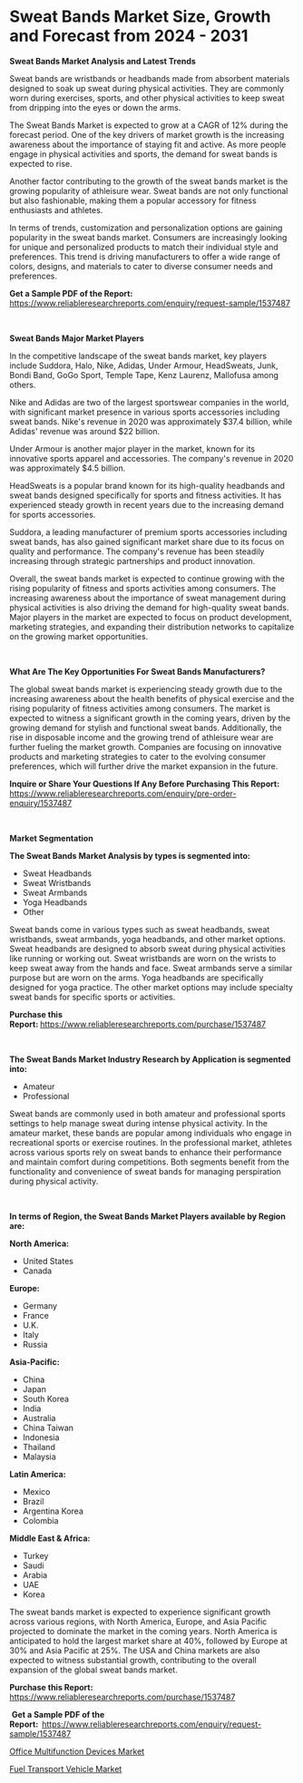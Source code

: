 <p><h1>Sweat Bands Market Size, Growth and Forecast from 2024 - 2031</h1></p><p><strong>Sweat Bands Market Analysis and Latest Trends</strong></p>
<p><p>Sweat bands are wristbands or headbands made from absorbent materials designed to soak up sweat during physical activities. They are commonly worn during exercises, sports, and other physical activities to keep sweat from dripping into the eyes or down the arms.</p><p>The Sweat Bands Market is expected to grow at a CAGR of 12% during the forecast period. One of the key drivers of market growth is the increasing awareness about the importance of staying fit and active. As more people engage in physical activities and sports, the demand for sweat bands is expected to rise.</p><p>Another factor contributing to the growth of the sweat bands market is the growing popularity of athleisure wear. Sweat bands are not only functional but also fashionable, making them a popular accessory for fitness enthusiasts and athletes.</p><p>In terms of trends, customization and personalization options are gaining popularity in the sweat bands market. Consumers are increasingly looking for unique and personalized products to match their individual style and preferences. This trend is driving manufacturers to offer a wide range of colors, designs, and materials to cater to diverse consumer needs and preferences.</p></p>
<p><strong>Get a Sample PDF of the Report:&nbsp;</strong> <a href="https://www.reliableresearchreports.com/enquiry/request-sample/1537487">https://www.reliableresearchreports.com/enquiry/request-sample/1537487</a></p>
<p>&nbsp;</p>
<p><strong>Sweat Bands Major Market Players</strong></p>
<p><p>In the competitive landscape of the sweat bands market, key players include Suddora, Halo, Nike, Adidas, Under Armour, HeadSweats, Junk, Bondi Band, GoGo Sport, Temple Tape, Kenz Laurenz, Mallofusa among others.</p><p>Nike and Adidas are two of the largest sportswear companies in the world, with significant market presence in various sports accessories including sweat bands. Nike's revenue in 2020 was approximately $37.4 billion, while Adidas' revenue was around $22 billion.</p><p>Under Armour is another major player in the market, known for its innovative sports apparel and accessories. The company's revenue in 2020 was approximately $4.5 billion.</p><p>HeadSweats is a popular brand known for its high-quality headbands and sweat bands designed specifically for sports and fitness activities. It has experienced steady growth in recent years due to the increasing demand for sports accessories.</p><p>Suddora, a leading manufacturer of premium sports accessories including sweat bands, has also gained significant market share due to its focus on quality and performance. The company's revenue has been steadily increasing through strategic partnerships and product innovation.</p><p>Overall, the sweat bands market is expected to continue growing with the rising popularity of fitness and sports activities among consumers. The increasing awareness about the importance of sweat management during physical activities is also driving the demand for high-quality sweat bands. Major players in the market are expected to focus on product development, marketing strategies, and expanding their distribution networks to capitalize on the growing market opportunities.</p></p>
<p>&nbsp;</p>
<p><strong>What Are The Key Opportunities For Sweat Bands Manufacturers?</strong></p>
<p><p>The global sweat bands market is experiencing steady growth due to the increasing awareness about the health benefits of physical exercise and the rising popularity of fitness activities among consumers. The market is expected to witness a significant growth in the coming years, driven by the growing demand for stylish and functional sweat bands. Additionally, the rise in disposable income and the growing trend of athleisure wear are further fueling the market growth. Companies are focusing on innovative products and marketing strategies to cater to the evolving consumer preferences, which will further drive the market expansion in the future.</p></p>
<p><strong>Inquire or Share Your Questions If Any Before Purchasing This Report:</strong> <a href="https://www.reliableresearchreports.com/enquiry/pre-order-enquiry/1537487">https://www.reliableresearchreports.com/enquiry/pre-order-enquiry/1537487</a></p>
<p>&nbsp;</p>
<p><strong>Market Segmentation</strong></p>
<p><strong>The Sweat Bands Market Analysis by types is segmented into:</strong></p>
<p><ul><li>Sweat Headbands</li><li>Sweat Wristbands</li><li>Sweat Armbands</li><li>Yoga Headbands</li><li>Other</li></ul></p>
<p><p>Sweat bands come in various types such as sweat headbands, sweat wristbands, sweat armbands, yoga headbands, and other market options. Sweat headbands are designed to absorb sweat during physical activities like running or working out. Sweat wristbands are worn on the wrists to keep sweat away from the hands and face. Sweat armbands serve a similar purpose but are worn on the arms. Yoga headbands are specifically designed for yoga practice. The other market options may include specialty sweat bands for specific sports or activities.</p></p>
<p><strong>Purchase this Report:&nbsp;</strong><a href="https://www.reliableresearchreports.com/purchase/1537487">https://www.reliableresearchreports.com/purchase/1537487</a></p>
<p>&nbsp;</p>
<p><strong>The Sweat Bands Market Industry Research by Application is segmented into:</strong></p>
<p><ul><li>Amateur</li><li>Professional</li></ul></p>
<p><p>Sweat bands are commonly used in both amateur and professional sports settings to help manage sweat during intense physical activity. In the amateur market, these bands are popular among individuals who engage in recreational sports or exercise routines. In the professional market, athletes across various sports rely on sweat bands to enhance their performance and maintain comfort during competitions. Both segments benefit from the functionality and convenience of sweat bands for managing perspiration during physical activity.</p></p>
<p>&nbsp;</p>
<p><strong>In terms of Region, the Sweat Bands Market Players available by Region are:</strong></p>
<p>
    <p> <strong> North America: </strong>
        <ul>
            <li>United States</li>
            <li>Canada</li>
        </ul>
        </p> 
    <p> <strong> Europe: </strong>
        <ul>
            <li>Germany</li>
            <li>France</li>
            <li>U.K.</li>
            <li>Italy</li>
            <li>Russia</li>
        </ul>
        </p> 
    <p> <strong> Asia-Pacific: </strong>
        <ul>
            <li>China</li>
            <li>Japan</li>
            <li>South Korea</li>
            <li>India</li>
            <li>Australia</li>
            <li>China Taiwan</li>
            <li>Indonesia</li>
            <li>Thailand</li>
            <li>Malaysia</li>
        </ul>
        </p> 
    <p> <strong> Latin America: </strong>
        <ul>
            <li>Mexico</li>
            <li>Brazil</li>
            <li>Argentina Korea</li>
            <li>Colombia</li>
        </ul>
        </p> 
    <p> <strong> Middle East & Africa: </strong>
        <ul>
            <li>Turkey</li>
            <li>Saudi</li>
            <li>Arabia</li>
            <li>UAE</li>
            <li>Korea</li>
        </ul>
    </p>
    </p>
<p><p>The sweat bands market is expected to experience significant growth across various regions, with North America, Europe, and Asia Pacific projected to dominate the market in the coming years. North America is anticipated to hold the largest market share at 40%, followed by Europe at 30% and Asia Pacific at 25%. The USA and China markets are also expected to witness substantial growth, contributing to the overall expansion of the global sweat bands market.</p></p>
<p><strong>Purchase this Report: </strong><a href="https://www.reliableresearchreports.com/purchase/1537487">https://www.reliableresearchreports.com/purchase/1537487</a></p>
<p>&nbsp;<strong>Get a Sample PDF of the Report:&nbsp;&nbsp;</strong><a href="https://www.reliableresearchreports.com/enquiry/request-sample/1537487">https://www.reliableresearchreports.com/enquiry/request-sample/1537487</a></p>
<p><strong></strong></p>
<p><p><a href="https://view.publitas.com/reportprime-1/office-multifunction-devices-market-share-market-new-trends-analysis-report-by-type-by-application-by-end-use-by-region-and-segment-forecasts-2024-2031/">Office Multifunction Devices Market</a></p><p><a href="https://scarlet-rocket-c63.notion.site/Fuel-Transport-Vehicle-Market-Size-Focuses-on-Market-Dynamics-In-Depth-Analysis-and-Future-Projecti-d6195194903a44a388708b3e958e4624">Fuel Transport Vehicle Market</a></p></p>
